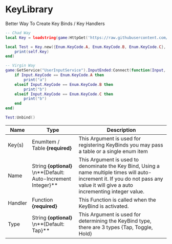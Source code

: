 # KeyLibrary
Better Way To Create Key Binds / Key Handlers

```lua
-- Chad Way
local Key = loadstring(game:HttpGet('https://raw.githubusercontent.com/Perthys/KeyLibrary/main/main.lua'))()

local Test = Key.new({Enum.KeyCode.A, Enum.KeyCode.B, Enum.KeyCode.C}, function(self, Input)
    print(self.Key)
end) 

-- Virgin Way
game:GetService("UserInputService").InputEnded:Connect(function(Input, GameProcessedEvent)
    if Input.KeyCode == Enum.KeyCode.A then
        print("a")
    elseif Input.KeyCode == Enum.KeyCode.B then
        print("b")
    elseif Input.KeyCode == Enum.KeyCode.C then
        print("b")
    end
end)

Test:Unbind()
```

| Name    | Type                                                         | Description                                                                                                                                                                          |
|---------|--------------------------------------------------------------|--------------------------------------------------------------------------------------------------------------------------------------------------------------------------------------|
| Key(s)  | EnumItem / Table **{required}**                              | This Argument is used for registering KeyBinds you may pass a table or a single enum item                                                                                            |
| Name    | String **{optional}** \n**{Default: Auto-Increment Integer}**  | This Argument is used to denominate the Key Bind,  Using a name multiple times will auto-increment it.  If you do not pass any value it will give a auto incrementing integer value. |
| Handler | Function **{required}**                                      | This Function is called when the KeyBind is activated.                                                                                                                               |
| Type    | String **{optional}** \n**{Default: Tap}**                     | This Argument is used for determining the KeyBind type, there are 3 types  {Tap, Toggle, Hold}                                                                                       |
